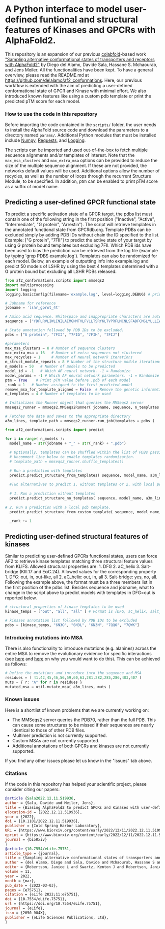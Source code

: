 # A Python interface to model user-defined funtional and structural features of Kinases and GPCRs with AlphaFold2.

This repository is an expansion of our previous [colabfold](https://github.com/sokrypton/ColabFold)-based work ["Sampling alternative conformational states of transporters and receptors with AlphaFold2"](https://elifesciences.org/articles/75751) by Diego del Alamo, Davide Sala, Hassane S. Mchaourab, and Jens Meiler. All the functionalities have been kept. To have a general overview, please read the README.md at https://github.com/delalamo/af2_conformations. Here, our previous workflow is extended with the aim of predicting a user-defined conformational state of GPCR and Kinase with minimal effort. We also introduced known features like using a custom pdb template or print the predicted pTM score for each model. 

### How to use the code in this repository

Before importing the code contained in the `scripts/` folder, the user needs to install the AlphaFold source code and download the parameters to a directory named `params/`. Additional Python modules that must be installed include [Numpy](https://numpy.org/), [Requests](https://docs.python-requests.org/en/latest/), and [Logging](https://abseil.io/docs/python/guides/logging).

The scripts can be imported and used out-of-the-box to fetch multiple sequence alignments and/or templates of interest. Note that the `max_msa_clusters` and `max_extra_msa` options can be provided to reduce the size of the multiple sequence alignment. If these are not provided, the networks default values will be used. Additional options allow the number of recycles, as well as the number of loops through the recurrent Structure Module, to be specified. In addition, ptm can be enabled to print pTM score as a suffix of model name. 

## Predicting a user-defined GPCR functional state

To predict a specific activation state of a GPCR target, the pdbs list must contain one of the following string in the first position ("Inactive", "Active", "Intermediate", "G protein", "Arrestin"). The script will retrieve templates in the annotated functional state from GPCRdb.org. Template PDBs can be excluded simply by adding PDB IDs without chain the ID specified to the list. Example: ["G protein", "7FII"] to predict the active state of your target by using G protein bound templates but excluding 7FII. Which PDB ids have been used to bias the prediction can be retrieved from the log file (example by typing 'grep PDBS example.log'). 
Templates can also be randomized for each model. 
Below, an example of outputting info into example.log and predict 50 models of LSHR by using the best 4 templates determined with a G protein bound but excluding all LSHR PDBs released.  

```python
from af2_conformations.scripts import mmseqs2
import multiprocessing
import logging
logging.basicConfig(filename='example.log', level=logging.DEBUG) # print log with debug level

# Jobname for reference
jobname = 'lshr_gprot_4t'

# Amino acid sequence. Whitespace and inappropriate characters are automatically removed
sequence = ("YDFLRVLIWLINILAIMGNMTVLFVLLTSRYKLTVPRFLMCNLSFADFCMGLYLLLIASVDSQTKGQYYNHAIDWQTGSGCSTAGFFTVFASELSVYTLTVITLERWHTITYAIHLDQKLRLRHAILIMLGGWLFSSLIAMLPLVGVSNYMKVSICFPMDVETTLSQVYILTILILNVVAFFIICACYIKIYFAVRNPELMATNKDTKIAKKMAILIFTDFTCMAPISFFAISAAFKVPLITVTNSKVLLVLFYPINSCANPFLYAIFTKTFQRDFFLLLSKFGCC")

# State annotation followed by PDB IDs to be excluded.
pdbs = ["G protein", "7FII", "7FIG", "7FIH", "7FIJ"]

#parameters
max_msa_clusters = 8 # Number of sequence clusters
max_extra_msa = 16   # Number of extra sequences not clustered
max_recycles = 1     # Number of neural network iterations
n_struct_module_repeats = 8 # Number of the structure module iterations
n_models = 50   # Number of models to be predicted
model_id = -1   # Which AF neural network. -1 = Randomize
model_params = -1 # Which AF neural network parameters. -1 = Randomize
ptm = True    # Print pTM value before .pdb of each model
_rank = 1   # Number assigned to the first predicted model
remove_msa_for_template_aligned = False  # Remove the genetic information for regions already covered by templates. Copied from Heo L. et al., DOI: 10.1002/prot.26382.
n_templates = 4 # Number of templates to be used

# Initializes the Runner object that queries the MMSeqs2 server
mmseqs2_runner = mmseqs2.MMSeqs2Runner( jobname, sequence, n_templates = n_templates )

# Fetches the data and saves to the appropriate directory
a3m_lines, template_path = mmseqs2_runner.run_job(templates = pdbs )

from af2_conformations.scripts import predict

for i in range( n_models ):
  model_name = str(jobname + "_" + str(_rank) + ".pdb")
  
  # Optionally, templates can be shuffled within the list of PDBs passing filters. 
  # Uncomment line below to enable templates randomization.
  # template_path = mmseqs2_runner.shuffle_templates()
  
  # Run a prediction with templates
  predict.predict_structure_from_templates( sequence, model_name, a3m_lines, template_path=template_path,  model_id=model_id, max_msa_clusters=max_msa_clusters, max_extra_msa=max_extra_msa, max_recycles=max_recycles, n_struct_module_repeats=n_struct_module_repeats, ptm=ptm, remove_msa_for_template_aligned=remove_msa_for_template_aligned )
  
  #Two alternatives to predict 1. without templates or 2. with local pdb as a template
  
  # 1. Run a prediction without templates 
  predict.predict_structure_no_templates( sequence, model_name, a3m_lines, model_id=model_id, max_msa_clusters=max_msa_clusters, max_extra_msa=max_extra_msa, max_recycles=max_recycles, n_struct_module_repeats=n_struct_module_repeats, ptm=ptm, remove_msa_for_template_aligned=remove_msa_for_template_aligned )
         
# 2. Run a prediction with a local pdb template. 
  predict.predict_structure_from_custom_template( sequence, model_name, a3m_lines, template_pdb="pdb_file",  model_id=model_id, max_msa_clusters=max_msa_clusters, max_extra_msa=max_extra_msa, max_recycles=max_recycles, n_struct_module_repeats=n_struct_module_repeats, ptm=ptm,      remove_msa_for_template_aligned=remove_msa_for_template_aligned)
  
  _rank += 1
```


## Predicting user-defined structural features of kinases

Similar to predicting user-defined GPCRs functional states, users can force AF2 to retrieve kinase templates matching three structural feature values from KLIFS. Allowed structural properties are: 1. DFG 2. aC_helix 3. Salt-bridge (KIII.17 and EαC.24). Allowed values for the corresponding property 1. DFG: out, in, out-like, all 2. aC_helix: out, in, all 3. Salt-bridge: yes, no, all. Following the example above, the format must be a three members list in the first position of the pdbs list. Besides sequence and jobname, what to change in the script above to predict models with templates in DFG=out is reported below.

```python
# structural properties of kinase templates to be used
kinase_temps = ["out", "all", "all" ] # Format is [DFG, aC_helix, salt_bridge]

# kinases annotation list followed by PDB IDs to be excluded
pdbs = [kinase_temps, "6N3O", "6N3L", "6N3N", "7QQ6", "7QWK"]
```
### Introducing mutations into MSA

There is also functionality to introduce mutations (e.g. alanines) across the entire MSA to remove the evolutionary evidence for specific interactions (see [here](https://www.biorxiv.org/content/10.1101/2021.11.29.470469v1) and [here](https://twitter.com/sokrypton/status/1464748132852547591) on why you would want to do this). This can be achieved as follows:

```python
# Define the mutations and introduce into the sequence and MSA
residues = [ 41,42,45,46,56,59,60,63,281,282,285,286,403,407 ]
muts = { r: "A" for r in residues }
mutated_msa = util.mutate_msa( a3m_lines, muts )
```
### Known issues

Here is a shortlist of known problems that we are currently working on:
* The MMSeqs2 server queries the PDB70, rather than the full PDB. This can cause some structures to be missed if their sequences are nearly identical to those of other PDB files.
* Multimer prediction is not currently supported.
* Custom MSAs are not currently supported.
* Additional annotations of both GPCRs and kinases are not currently supported.

If you find any other issues please let us know in the "issues" tab above.

### Citations

If the code in this repository has helped your scientific project, please consider citing our papers:

```bibtex
@article {Sala2022.12.11.519936,
author = {Sala, Davide and Meiler, Jens},
title = {Biasing AlphaFold2 to predict GPCRs and Kinases with user-defined functional or structural properties},
elocation-id = {2022.12.11.519936},
year = {2022},
doi = {10.1101/2022.12.11.519936},
publisher = {Cold Spring Harbor Laboratory},
URL = {https://www.biorxiv.org/content/early/2022/12/11/2022.12.11.519936},
eprint = {https://www.biorxiv.org/content/early/2022/12/11/2022.12.11.519936.full.pdf},
journal = {bioRxiv}
}
@article {10.7554/eLife.75751,
article_type = {journal},
title = {Sampling alternative conformational states of transporters and receptors with AlphaFold2},
author = {del Alamo, Diego and Sala, Davide and Mchaourab, Hassane S and Meiler, Jens},
editor = {Robertson, Janice L and Swartz, Kenton J and Robertson, Janice L},
volume = 11,
year = 2022,
month = {mar},
pub_date = {2022-03-03},
pages = {e75751},
citation = {eLife 2022;11:e75751},
doi = {10.7554/eLife.75751},
url = {https://doi.org/10.7554/eLife.75751},
journal = {eLife},
issn = {2050-084X},
publisher = {eLife Sciences Publications, Ltd},
}
```


